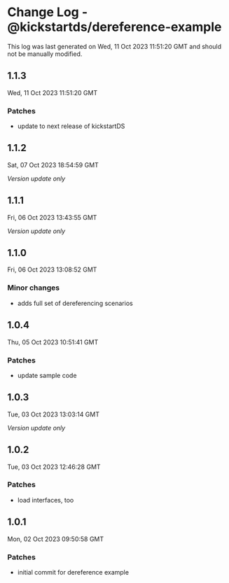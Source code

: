 # Change Log - @kickstartds/dereference-example

This log was last generated on Wed, 11 Oct 2023 11:51:20 GMT and should not be manually modified.

## 1.1.3
Wed, 11 Oct 2023 11:51:20 GMT

### Patches

- update to next release of kickstartDS

## 1.1.2
Sat, 07 Oct 2023 18:54:59 GMT

_Version update only_

## 1.1.1
Fri, 06 Oct 2023 13:43:55 GMT

_Version update only_

## 1.1.0
Fri, 06 Oct 2023 13:08:52 GMT

### Minor changes

- adds full set of dereferencing scenarios

## 1.0.4
Thu, 05 Oct 2023 10:51:41 GMT

### Patches

- update sample code

## 1.0.3
Tue, 03 Oct 2023 13:03:14 GMT

_Version update only_

## 1.0.2
Tue, 03 Oct 2023 12:46:28 GMT

### Patches

- load interfaces, too

## 1.0.1
Mon, 02 Oct 2023 09:50:58 GMT

### Patches

- initial commit for dereference example

